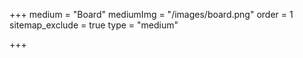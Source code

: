 +++
medium = "Board"
mediumImg = "/images/board.png"
order = 1
sitemap_exclude = true
type = "medium"

+++
